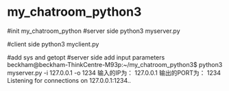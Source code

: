# my_chatroom_python3

#init my_chatroom_python
#server side
python3 myserver.py

#client side
python3 myclient.py

#add sys and getopt
#server side add input parameters
beckham@beckham-ThinkCentre-M93p:~/my_chatroom_python3$ python3 myserver.py -i 127.0.0.1 -o 1234
输入的IP为： 127.0.0.1
输出的PORT为： 1234
Listening for connections on 127.0.0.1:1234..
